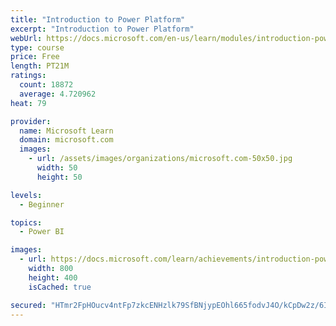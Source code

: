 ```yaml
---
title: "Introduction to Power Platform"
excerpt: "Introduction to Power Platform"
webUrl: https://docs.microsoft.com/en-us/learn/modules/introduction-power-platform/
type: course
price: Free
length: PT21M
ratings:
  count: 18872
  average: 4.720962
heat: 79

provider:
  name: Microsoft Learn
  domain: microsoft.com
  images:
    - url: /assets/images/organizations/microsoft.com-50x50.jpg
      width: 50
      height: 50

levels:
  - Beginner

topics:
  - Power BI

images:
  - url: https://docs.microsoft.com/learn/achievements/introduction-power-platform-social.png
    width: 800
    height: 400
    isCached: true

secured: "HTmr2FpHOucv4ntFp7zkcENHzlk79SfBNjypEOhl665fodvJ4O/kCpDw2z/6IN0LQ5w6yhNuAW2B6vEUF2vPKfYVAA4Q8LRft+dlNd1Pq8/0lEwQRyVL13KEUY98rzvvmghj5B7+faP6fS0bo5CBirjSva8LlTTHS79ABJzCMG4b7WKMXx0AwKlxCQ6VDjzCiRchDUYDEJK3g9C0DhGcSwE5VZQj/Amq0+R/6xEJPBowoFgKtdnm75/33jMc85M2YJNwwa2WJPSiIzvFn/slrWo29l669r1vp5BrspSwWGpFEaocIP3YhnIDlcE2bsTp1r976eUUE7RFFK9M4Fm3fSUd1khN/K/k7YzJ7XOWDkvfMm6ixzjVJR1BM7Yl/qhtG9BHDNICWSDh3GRVPvhXtR7bHtsLVKrJORENVUADTj4XH4HLjpABChG1Utll48fQ;8p24wlR+RZhn+1ISpqjazw=="
---
```



